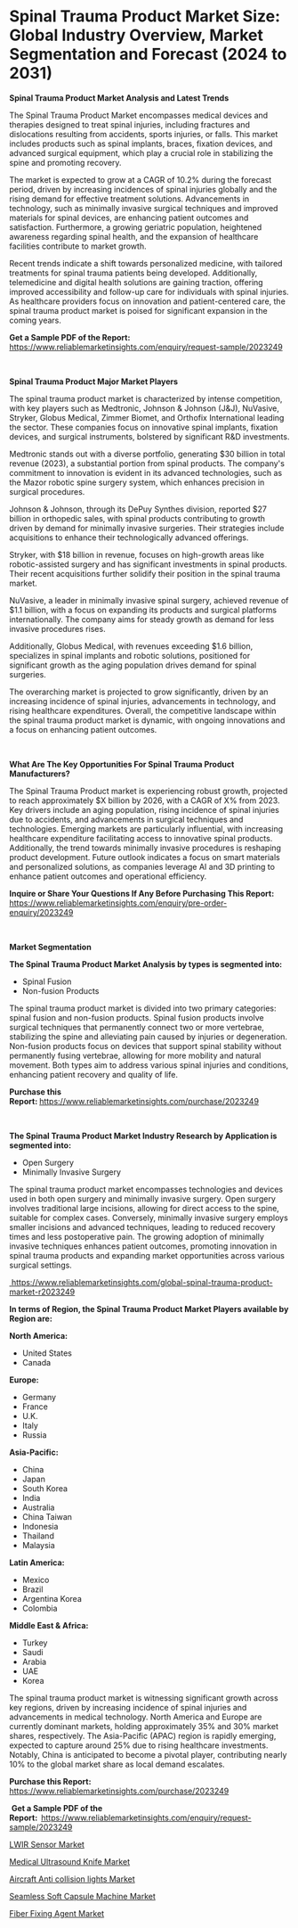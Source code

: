 <p><h1>Spinal Trauma Product Market Size: Global Industry Overview, Market Segmentation and Forecast (2024 to 2031)</h1></p><p><strong>Spinal Trauma Product Market Analysis and Latest Trends</strong></p>
<p><p>The Spinal Trauma Product Market encompasses medical devices and therapies designed to treat spinal injuries, including fractures and dislocations resulting from accidents, sports injuries, or falls. This market includes products such as spinal implants, braces, fixation devices, and advanced surgical equipment, which play a crucial role in stabilizing the spine and promoting recovery.</p><p>The market is expected to grow at a CAGR of 10.2% during the forecast period, driven by increasing incidences of spinal injuries globally and the rising demand for effective treatment solutions. Advancements in technology, such as minimally invasive surgical techniques and improved materials for spinal devices, are enhancing patient outcomes and satisfaction. Furthermore, a growing geriatric population, heightened awareness regarding spinal health, and the expansion of healthcare facilities contribute to market growth.</p><p>Recent trends indicate a shift towards personalized medicine, with tailored treatments for spinal trauma patients being developed. Additionally, telemedicine and digital health solutions are gaining traction, offering improved accessibility and follow-up care for individuals with spinal injuries. As healthcare providers focus on innovation and patient-centered care, the spinal trauma product market is poised for significant expansion in the coming years.</p></p>
<p><strong>Get a Sample PDF of the Report:&nbsp;</strong> <a href="https://www.reliablemarketinsights.com/enquiry/request-sample/2023249?utm_campaign=1570&utm_medium=2&utm_source=Github&utm_content=ia&utm_term=28102024&utm_id=spinal-trauma-product">https://www.reliablemarketinsights.com/enquiry/request-sample/2023249</a></p>
<p>&nbsp;</p>
<p><strong>Spinal Trauma Product Major Market Players</strong></p>
<p><p>The spinal trauma product market is characterized by intense competition, with key players such as Medtronic, Johnson & Johnson (J&J), NuVasive, Stryker, Globus Medical, Zimmer Biomet, and Orthofix International leading the sector. These companies focus on innovative spinal implants, fixation devices, and surgical instruments, bolstered by significant R&D investments.</p><p>Medtronic stands out with a diverse portfolio, generating $30 billion in total revenue (2023), a substantial portion from spinal products. The company's commitment to innovation is evident in its advanced technologies, such as the Mazor robotic spine surgery system, which enhances precision in surgical procedures.</p><p>Johnson & Johnson, through its DePuy Synthes division, reported $27 billion in orthopedic sales, with spinal products contributing to growth driven by demand for minimally invasive surgeries. Their strategies include acquisitions to enhance their technologically advanced offerings.</p><p>Stryker, with $18 billion in revenue, focuses on high-growth areas like robotic-assisted surgery and has significant investments in spinal products. Their recent acquisitions further solidify their position in the spinal trauma market.</p><p>NuVasive, a leader in minimally invasive spinal surgery, achieved revenue of $1.1 billion, with a focus on expanding its products and surgical platforms internationally. The company aims for steady growth as demand for less invasive procedures rises.</p><p>Additionally, Globus Medical, with revenues exceeding $1.6 billion, specializes in spinal implants and robotic solutions, positioned for significant growth as the aging population drives demand for spinal surgeries.</p><p>The overarching market is projected to grow significantly, driven by an increasing incidence of spinal injuries, advancements in technology, and rising healthcare expenditures. Overall, the competitive landscape within the spinal trauma product market is dynamic, with ongoing innovations and a focus on enhancing patient outcomes.</p></p>
<p>&nbsp;</p>
<p><strong>What Are The Key Opportunities For Spinal Trauma Product Manufacturers?</strong></p>
<p><p>The Spinal Trauma Product market is experiencing robust growth, projected to reach approximately $X billion by 2026, with a CAGR of X% from 2023. Key drivers include an aging population, rising incidence of spinal injuries due to accidents, and advancements in surgical techniques and technologies. Emerging markets are particularly influential, with increasing healthcare expenditure facilitating access to innovative spinal products. Additionally, the trend towards minimally invasive procedures is reshaping product development. Future outlook indicates a focus on smart materials and personalized solutions, as companies leverage AI and 3D printing to enhance patient outcomes and operational efficiency.</p></p>
<p><strong>Inquire or Share Your Questions If Any Before Purchasing This Report:</strong> <a href="https://www.reliablemarketinsights.com/enquiry/pre-order-enquiry/2023249?utm_campaign=1570&utm_medium=2&utm_source=Github&utm_content=ia&utm_term=28102024&utm_id=spinal-trauma-product">https://www.reliablemarketinsights.com/enquiry/pre-order-enquiry/2023249</a></p>
<p>&nbsp;</p>
<p><strong>Market Segmentation</strong></p>
<p><strong>The Spinal Trauma Product Market Analysis by types is segmented into:</strong></p>
<p><ul><li>Spinal Fusion</li><li>Non-fusion Products</li></ul></p>
<p><p>The spinal trauma product market is divided into two primary categories: spinal fusion and non-fusion products. Spinal fusion products involve surgical techniques that permanently connect two or more vertebrae, stabilizing the spine and alleviating pain caused by injuries or degeneration. Non-fusion products focus on devices that support spinal stability without permanently fusing vertebrae, allowing for more mobility and natural movement. Both types aim to address various spinal injuries and conditions, enhancing patient recovery and quality of life.</p></p>
<p><strong>Purchase this Report:&nbsp;</strong><a href="https://www.reliablemarketinsights.com/purchase/2023249?utm_campaign=1570&utm_medium=2&utm_source=Github&utm_content=ia&utm_term=28102024&utm_id=spinal-trauma-product">https://www.reliablemarketinsights.com/purchase/2023249</a></p>
<p>&nbsp;</p>
<p><strong>The Spinal Trauma Product Market Industry Research by Application is segmented into:</strong></p>
<p><ul><li>Open Surgery</li><li>Minimally Invasive Surgery</li></ul></p>
<p><p>The spinal trauma product market encompasses technologies and devices used in both open surgery and minimally invasive surgery. Open surgery involves traditional large incisions, allowing for direct access to the spine, suitable for complex cases. Conversely, minimally invasive surgery employs smaller incisions and advanced techniques, leading to reduced recovery times and less postoperative pain. The growing adoption of minimally invasive techniques enhances patient outcomes, promoting innovation in spinal trauma products and expanding market opportunities across various surgical settings.</p></p>
<p><a href="https://www.reliablemarketinsights.com/global-spinal-trauma-product-market-r2023249?utm_campaign=1570&utm_medium=2&utm_source=Github&utm_content=ia&utm_term=28102024&utm_id=spinal-trauma-product">&nbsp;https://www.reliablemarketinsights.com/global-spinal-trauma-product-market-r2023249</a></p>
<p><strong>In terms of Region, the Spinal Trauma Product Market Players available by Region are:</strong></p>
<p>
    <p> <strong> North America: </strong>
        <ul>
            <li>United States</li>
            <li>Canada</li>
        </ul>
        </p> 
    <p> <strong> Europe: </strong>
        <ul>
            <li>Germany</li>
            <li>France</li>
            <li>U.K.</li>
            <li>Italy</li>
            <li>Russia</li>
        </ul>
        </p> 
    <p> <strong> Asia-Pacific: </strong>
        <ul>
            <li>China</li>
            <li>Japan</li>
            <li>South Korea</li>
            <li>India</li>
            <li>Australia</li>
            <li>China Taiwan</li>
            <li>Indonesia</li>
            <li>Thailand</li>
            <li>Malaysia</li>
        </ul>
        </p> 
    <p> <strong> Latin America: </strong>
        <ul>
            <li>Mexico</li>
            <li>Brazil</li>
            <li>Argentina Korea</li>
            <li>Colombia</li>
        </ul>
        </p> 
    <p> <strong> Middle East & Africa: </strong>
        <ul>
            <li>Turkey</li>
            <li>Saudi</li>
            <li>Arabia</li>
            <li>UAE</li>
            <li>Korea</li>
        </ul>
    </p>
    </p>
<p><p>The spinal trauma product market is witnessing significant growth across key regions, driven by increasing incidence of spinal injuries and advancements in medical technology. North America and Europe are currently dominant markets, holding approximately 35% and 30% market shares, respectively. The Asia-Pacific (APAC) region is rapidly emerging, expected to capture around 25% due to rising healthcare investments. Notably, China is anticipated to become a pivotal player, contributing nearly 10% to the global market share as local demand escalates.</p></p>
<p><strong>Purchase this Report: </strong><a href="https://www.reliablemarketinsights.com/purchase/2023249?utm_campaign=1570&utm_medium=2&utm_source=Github&utm_content=ia&utm_term=28102024&utm_id=spinal-trauma-product">https://www.reliablemarketinsights.com/purchase/2023249</a></p>
<p>&nbsp;<strong>Get a Sample PDF of the Report:&nbsp;&nbsp;</strong><a href="https://www.reliablemarketinsights.com/enquiry/request-sample/2023249?utm_campaign=1570&utm_medium=2&utm_source=Github&utm_content=ia&utm_term=28102024&utm_id=spinal-trauma-product">https://www.reliablemarketinsights.com/enquiry/request-sample/2023249</a></p>
<p><strong></strong></p>
<p><p><a href="https://www.linkedin.com/pulse/emerging-technologies-reshaping-lwir-sensor-market-impact-hpb0e?utm_campaign=1570&utm_medium=2&utm_source=Github&utm_content=ia&utm_term=28102024&utm_id=spinal-trauma-product">LWIR Sensor Market</a></p><p><a href="https://github.com/AfsanaMia652/Market-Research-Report-List-1/blob/main/medical-ultrasound-knife-market.md?utm_campaign=1570&utm_medium=2&utm_source=Github&utm_content=ia&utm_term=28102024&utm_id=spinal-trauma-product">Medical Ultrasound Knife Market</a></p><p><a href="https://www.linkedin.com/pulse/global-aircraft-anti-collision-lights-market-pulse-trends-df7ue?utm_campaign=1570&utm_medium=2&utm_source=Github&utm_content=ia&utm_term=28102024&utm_id=spinal-trauma-product">Aircraft Anti collision lights Market</a></p><p><a href="https://www.linkedin.com/pulse/seamless-soft-capsule-machine-market-segmentation-applications-8e2ee?utm_campaign=1570&utm_medium=2&utm_source=Github&utm_content=ia&utm_term=28102024&utm_id=spinal-trauma-product">Seamless Soft Capsule Machine Market</a></p><p><a href="https://www.linkedin.com/pulse/unlocking-growth-potential-strategic-analysis-fiber-fixing-agent-0kyle?utm_campaign=1570&utm_medium=2&utm_source=Github&utm_content=ia&utm_term=28102024&utm_id=spinal-trauma-product">Fiber Fixing Agent Market</a></p></p>